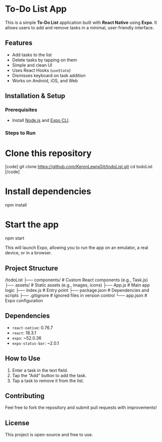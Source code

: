  # To-Do List App

This is a simple **To-Do List** application built with **React Native** using **Expo**. It allows users to add and remove tasks in a minimal, user-friendly interface.

## Features

- Add tasks to the list
- Delete tasks by tapping on them
- Simple and clean UI
- Uses React Hooks (`useState`)
- Dismisses keyboard on task addition
- Works on Android, iOS, and Web

## Installation & Setup

### Prerequisites
- Install [Node.js](https://nodejs.org/) and [Expo CLI](https://docs.expo.dev/get-started/installation/).

### Steps to Run

# Clone this repository
[code]
git clone https://github.com/KeronLewisGit/todoList.git
cd todoList
[/code]
# Install dependencies
npm install

# Start the app
npm start

This will launch Expo, allowing you to run the app on an emulator, a real device, or in a browser.

## Project Structure

/todoList
├── components/       # Custom React components (e.g., Task.js)
├── assets/           # Static assets (e.g., images, icons)
├── App.js            # Main app logic
├── index.js          # Entry point
├── package.json      # Dependencies and scripts
├── .gitignore        # Ignored files in version control
└── app.json          # Expo configuration


## Dependencies
- `react-native`: 0.76.7
- `react`: 18.3.1
- `expo`: ~52.0.36
- `expo-status-bar`: ~2.0.1

## How to Use
1. Enter a task in the text field.
2. Tap the "Add" button to add the task.
3. Tap a task to remove it from the list.

## Contributing
Feel free to fork the repository and submit pull requests with improvements!

## License
This project is open-source and free to use.